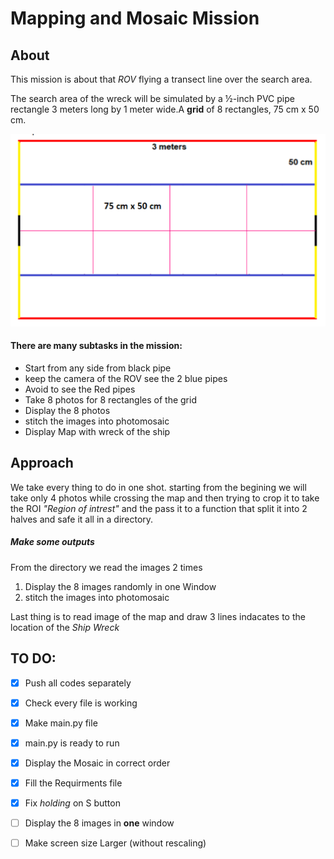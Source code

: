 # Mapping and Mosaic Mission
  
## About
  This mission is about that _ROV_ flying a transect line over the search area. 
  
  The search area of the wreck will be simulated by a ½-inch PVC pipe rectangle 3 meters long by 1 meter wide.A **grid** of 8 rectangles, 75 cm x 50 cm.
  
  ![Map](https://raw.githubusercontent.com/AntonAshraf/Materials/main/MATE%202022/MAP.png)
 #### There are many subtasks in the mission:
  - Start from any side from black pipe
  - keep the camera of the ROV see the 2 blue pipes
  - Avoid to see the Red pipes
  - Take 8 photos for 8 rectangles of the grid
  - Display the 8 photos
  - stitch the images into photomosaic
  - Display Map with wreck of the ship
  
## Approach
  
  We take every thing to do in one shot. starting from the begining we will take only 4 photos 
  while crossing the map and then trying to crop it to take the ROI _"Region of intrest"_ and the pass it 
  to a function that split it into 2 halves and safe it all in a directory.
  
  ##### Make some outputs
  From the directory we read the images 2 times
  1. Display the 8 images randomly in one Window
  2. stitch the images into photomosaic

  Last thing is to read image of the map and draw 3 lines indacates to the location of the _Ship Wreck_
  
  ## TO DO:
  - [x] Push all codes separately
  - [x] Check every file is working
  - [x] Make main.py file
  - [x] main.py is ready to run
  - [x] Display the Mosaic in correct order
  - [x] Fill the Requirments file
  - [x] Fix _holding_ on S button
  
  - [ ] Display the 8 images in **one** window
  - [ ] Make screen size Larger (without rescaling)

  
  
